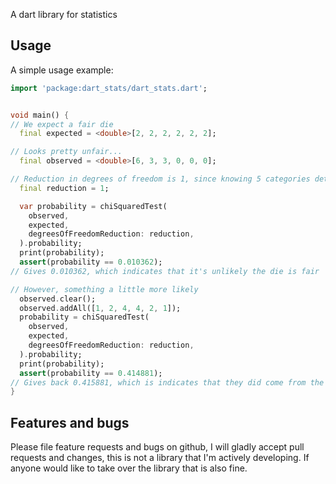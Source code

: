 A dart library for statistics

## Usage

A simple usage example:

```dart
import 'package:dart_stats/dart_stats.dart';


void main() {
// We expect a fair die
  final expected = <double>[2, 2, 2, 2, 2, 2];

// Looks pretty unfair...
  final observed = <double>[6, 3, 3, 0, 0, 0];

// Reduction in degrees of freedom is 1, since knowing 5 categories determines the 6th
  final reduction = 1;

  var probability = chiSquaredTest(
    observed,
    expected,
    degreesOfFreedomReduction: reduction,
  ).probability;
  print(probability);
  assert(probability == 0.010362);
// Gives 0.010362, which indicates that it's unlikely the die is fair

// However, something a little more likely
  observed.clear();
  observed.addAll([1, 2, 4, 4, 2, 1]);
  probability = chiSquaredTest(
    observed,
    expected,
    degreesOfFreedomReduction: reduction,
  ).probability;
  print(probability);
  assert(probability == 0.414881);
// Gives back 0.415881, which is indicates that they did come from the same distribution (by most statistical standards)
}

```

## Features and bugs

Please file feature requests and bugs on github, I will gladly accept pull requests and changes, this is not a library that I'm actively developing. If anyone would like to take over the library that is also fine.
